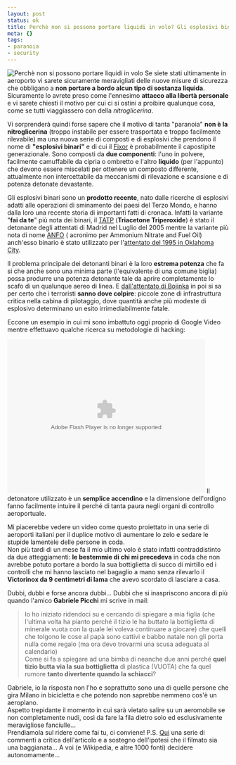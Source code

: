 ```yaml
--- 
layout: post
status: ok
title: Perchè non si possono portare liquidi in volo? Gli esplosivi binari.
meta: {}
tags: 
- paranoia
- security
---
```

![Perchè non si possono portare liquidi in volo](http://www.lastknight.com//download/No-Liquid_news_1.jpg)
Se siete stati ultimamente in aeroporto vi sarete sicuramente meravigliati delle nuove misure di sicurezza che obbligano a **non portare a bordo alcun tipo di sostanza liquida**. Sicuramente lo avrete preso come l'ennesimo **attacco alla libertà personale** e vi sarete chiesti il motivo per cui ci si ostini a proibire qualunque cosa, come se tutti viaggiassero con della *nitroglicerina*.  
  
Vi sorprenderà quindi forse sapere che il motivo di tanta "paranoia" **non è la nitroglicerina** (troppo instabile per essere trasportata e troppo facilmente rilevabile) ma una nuova serie di composti e di esplosivi che prendono il nome di **"esplosivi binari"** e di cui il [Fixor](http://www.fixor.com) è probabilmente il capostipite generazionale.  Sono composti da **due componenti**: l'uno in polvere, facilmente camuffabile da cipria o ombretto e l'altro **liquido** (per l'appunto) che devono essere miscelati per ottenere un composto differente, attualmente non intercettabile da meccanismi di rilevazione e scansione e di potenza detonate devastante.  
  
Gli esplosivi binari sono un **prodotto recente**, nato dalle ricerche di esplosivi adatti alle operazioni di sminamento dei paesi del Terzo Mondo, e hanno dalla loro una recente storia di importanti fatti di cronaca. Infatti la variante "**fai da te**" più nota dei binari, il [TATP](http://en.wikipedia.org/wiki/Triacetone_triperoxide) (**Triacetone Triperoxide**) è stato il detonante degli attentati di Madrid nel Luglio del 2005 mentre la variante più nota di nome [ANFO](http://en.wikipedia.org/wiki/ANFO) ( acronimo per Ammonium Nitrate and Fuel Oil) anch'esso binario è stato utilizzato per l'[attentato del 1995 in Oklahoma City](http://en.wikipedia.org/wiki/Oklahoma_City_bombing).  
  
Il problema principale dei detonanti binari è la loro **estrema potenza** che fa si che anche sono una minima parte (l'equivalente di una comune biglia) possa produrre una potenza detonante tale da aprire completamente lo scafo di un qualunque aereo di linea. E [dall'attentato di Bojinka](http://en.wikipedia.org/wiki/Bojinka) in poi si sa per certo che i terroristi **sanno dove colpire**: piccole zone di infrastruttura critica nella cabina di pilotaggio, dove quantità anche più modeste di esplosivo determinano un esito irrimediabilmente fatale.  
  
Eccone un esempio in cui mi sono imbattuto oggi proprio di Google Video mentre effettuavo qualche ricerca su metodologie di hacking:  
  
<embed style="width:450px; height:350px;" id="VideoPlayback" type="application/x-shockwave-flash" src="http://video.google.com/googleplayer.swf?docId=6229512773940934022&hl=en" flashvars=""> </embed>
Il detonatore utilizzato è un **semplice accendino** e la dimensione dell'ordigno fanno facilmente intuire il perché di tanta paura negli organi di controllo aeroportuale.  
  
Mi piacerebbe vedere un video come questo proiettato in una serie di aeroporti italiani per il duplice motivo di aumentare lo zelo e sedare le stupide lamentele delle persone in coda.  
Non più tardi di un mese fa il mio ultimo volo è stato infatti contraddistinto da due atteggiamenti: **le bestemmie di chi mi precedeva** in coda che non avrebbe potuto portare a bordo la sua bottiglietta di succo di mirtillo ed i controlli che mi hanno lasciato nel bagaglio a mano senza rilevarlo il **Victorinox da 9 centimetri di lama** che avevo scordato di lasciare a casa.  
  
Dubbi, dubbi e forse ancora dubbi... Dubbi che si inaspriscono ancora di più quando l'amico **Gabriele Picchi** mi scrive in mail:
> Io ho iniziato ridendoci su e cercando di spiegare a mia figlia (che l'ultima volta ha pianto perché il tizio le ha buttato la bottiglietta di minerale vuota con la quale lei voleva continuare a giocare) che quelli che tolgono le cose al papà sono cattivi e babbo natale non gli porta nulla come regalo (ma ora devo trovarmi una scusa adeguata al calendario)  
> Come si fa a spiegare ad una bimba di neanche due anni perché **quel tizio butta via la sua bottiglietta** di plastica (VUOTA) che fa quel rumore **tanto divertente quando la schiacci**?  
  
Gabriele, io la risposta non l'ho e soprattutto sono una di quelle persone che gira Milano in bicicletta e che potendo non saprebbe nemmeno cos'è un aeroplano.  
Aspetto trepidante il momento in cui sarà vietato salire su un aeromobile se non completamente nudi, così da fare la fila dietro solo ed esclusivamente meravigliose fanciulle...  
Prendiamola sul ridere come fai tu, ci conviene!
P.S. [Qui](http://www.newsland.it/nr/browse/it.scienza.chimica/7123.html) una serie di commenti a critica dell'articolo e a sostegno dell'ipotesi che il filmato sia una baggianata... A voi (e Wikipedia, e altre 1000 fonti) decidere autonomamente... 
